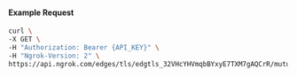 <!-- Code generated for API Clients. DO NOT EDIT. -->

#### Example Request

```bash
curl \
-X GET \
-H "Authorization: Bearer {API_KEY}" \
-H "Ngrok-Version: 2" \
https://api.ngrok.com/edges/tls/edgtls_32VHcYHVmqbBYxyE7TXM7gAQCrR/mutual_tls
```

